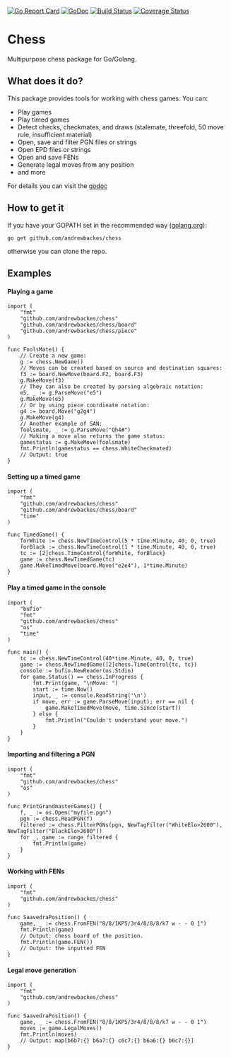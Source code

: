 [![Go Report Card](https://goreportcard.com/badge/github.com/andrewbackes/chess)](https://goreportcard.com/report/github.com/andrewbackes/chess) [![GoDoc](https://godoc.org/github.com/andrewbackes/chess?status.svg)](https://godoc.org/github.com/andrewbackes/chess) [![Build Status](https://travis-ci.org/andrewbackes/chess.svg?branch=master)](https://travis-ci.org/andrewbackes/chess) [![Coverage Status](https://coveralls.io/repos/github/andrewbackes/chess/badge.svg?branch=master)](https://coveralls.io/github/andrewbackes/chess?branch=master)

# Chess
Multipurpose chess package for Go/Golang.

## What does it do?
This package provides tools for working with chess games. You can:
- Play games
- Play timed games
- Detect checks, checkmates, and draws (stalemate, threefold, 50 move rule, insufficient material)
- Open, save and filter PGN files or strings
- Open EPD files or strings
- Open and save FENs
- Generate legal moves from any position
- and more

For details you can visit the [godoc](https://godoc.org/github.com/andrewbackes/chess)

## How to get it
If you have your GOPATH set in the recommended way ([golang.org](https://golang.org/doc/code.html#GOPATH)):

```go get github.com/andrewbackes/chess```

otherwise you can clone the repo.

## Examples

#### Playing a game
```
import (
    "fmt"
    "github.com/andrewbackes/chess"
	"github.com/andrewbackes/chess/board"
	"github.com/andrewbackes/chess/piece"
)

func FoolsMate() {
	// Create a new game:
	g := chess.NewGame()
	// Moves can be created based on source and destination squares:
	f3 := board.NewMove(board.F2, board.F3)
	g.MakeMove(f3)
	// They can also be created by parsing algebraic notation:
	e5, _ := g.ParseMove("e5")
	g.MakeMove(e5)
	// Or by using piece coordinate notation:
	g4 := board.Move("g2g4")
	g.MakeMove(g4)
	// Another example of SAN:
	foolsmate, _ := g.ParseMove("Qh4#")
	// Making a move also returns the game status:
	gamestatus := g.MakeMove(foolsmate)
	fmt.Println(gamestatus == chess.WhiteCheckmated)
	// Output: true
}
```

#### Setting up a timed game
```
import (
    "fmt"
    "github.com/andrewbackes/chess"
    "github.com/andrewbackes/chess/board"
    "time"
)

func TimedGame() {
    forWhite := chess.NewTimeControl(5 * time.Minute, 40, 0, true)
    forBlack := chess.NewTimeControl(1 * time.Minute, 40, 0, true)
    tc := [2]chess.TimeControl{forWhite, forBlack}
    game := chess.NewTimedGame(tc)
    game.MakeTimedMove(board.Move("e2e4"), 1*time.Minute)
}
```

#### Play a timed game in the console
```
import (
	"bufio"
	"fmt"
	"github.com/andrewbackes/chess"
	"os"
	"time"
)

func main() {
	tc := chess.NewTimeControl(40*time.Minute, 40, 0, true)
	game := chess.NewTimedGame([2]chess.TimeControl{tc, tc})
	console := bufio.NewReader(os.Stdin)
	for game.Status() == chess.InProgress {
		fmt.Print(game, "\nMove: ")
		start := time.Now()
		input, _ := console.ReadString('\n')
		if move, err := game.ParseMove(input); err == nil {
			game.MakeTimedMove(move, time.Since(start))
		} else {
			fmt.Println("Couldn't understand your move.")
		}
	}
}
```


#### Importing and filtering a PGN
```
import (
    "fmt"
    "github.com/andrewbackes/chess"
    "os"
)

func PrintGrandmasterGames() {
    f, _ := os.Open("myfile.pgn")
    pgn := chess.ReadPGN(f)
    filtered := chess.FilterPGNs(pgn, NewTagFilter("WhiteElo>2600"), NewTagFilter("BlackElo>2600"))
	for _, game := range filtered {
		fmt.Println(game)
	} 
}
```

#### Working with FENs
```
import (
    "fmt"
    "github.com/andrewbackes/chess"
)

func SaavedraPosition() {
    game, _ := chess.FromFEN("8/8/1KP5/3r4/8/8/8/k7 w - - 0 1")
    fmt.Println(game)
    // Output: chess board of the position.
    fmt.Println(game.FEN())
    // Output: the inputted FEN
}
```

#### Legal move generation

```
import (
    "fmt"
    "github.com/andrewbackes/chess"
)

func SaavedraPosition() {
    game, _ := chess.FromFEN("8/8/1KP5/3r4/8/8/8/k7 w - - 0 1")
    moves := game.LegalMoves()
    fmt.Println(moves)
    // Output: map[b6b7:{} b6a7:{} c6c7:{} b6a6:{} b6c7:{}]
}
```